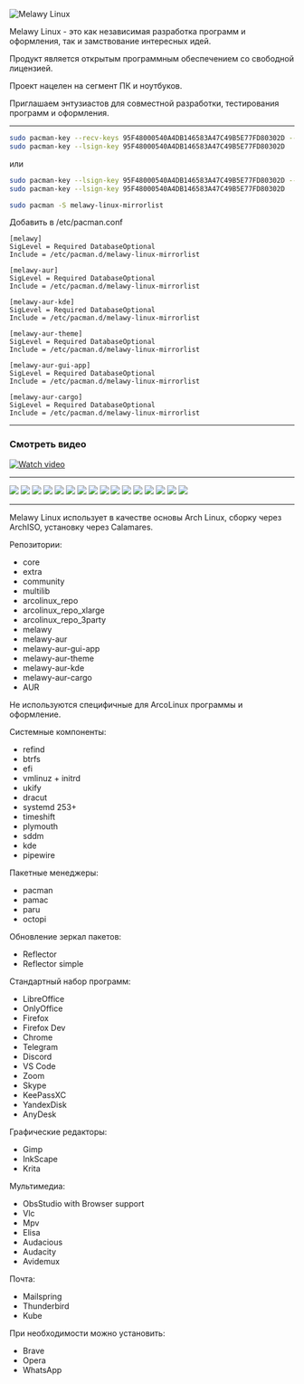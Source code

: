 ![Melawy Linux](/profile/Melawy_Linux_640x320.svg)

Melawy Linux - это как независимая разработка программ и оформления, так и замствование интересных идей. 

Продукт является открытым программным обеспечением со свободной лицензией. 

Проект нацелен на сегмент ПК и ноутбуков. 

Приглашаем энтузиастов для совместной разработки, тестирования программ и оформления.

---

```bash
sudo pacman-key --recv-keys 95F48000540A4DB146583A47C49B5E77FD80302D --keyserver hkps://keys.openpgp.org
sudo pacman-key --lsign-key 95F48000540A4DB146583A47C49B5E77FD80302D
```

или

```bash
sudo pacman-key --lsign-key 95F48000540A4DB146583A47C49B5E77FD80302D --keyserver http://keyserver2.pgp.com
sudo pacman-key --lsign-key 95F48000540A4DB146583A47C49B5E77FD80302D
```

```bash
sudo pacman -S melawy-linux-mirrorlist
```

Добавить в /etc/pacman.conf

```
[melawy]
SigLevel = Required DatabaseOptional
Include = /etc/pacman.d/melawy-linux-mirrorlist

[melawy-aur]
SigLevel = Required DatabaseOptional
Include = /etc/pacman.d/melawy-linux-mirrorlist

[melawy-aur-kde]
SigLevel = Required DatabaseOptional
Include = /etc/pacman.d/melawy-linux-mirrorlist

[melawy-aur-theme]
SigLevel = Required DatabaseOptional
Include = /etc/pacman.d/melawy-linux-mirrorlist

[melawy-aur-gui-app]
SigLevel = Required DatabaseOptional
Include = /etc/pacman.d/melawy-linux-mirrorlist

[melawy-aur-cargo]
SigLevel = Required DatabaseOptional
Include = /etc/pacman.d/melawy-linux-mirrorlist
```

---
### Смотреть видео

[![Watch video](https://i3.ytimg.com/vi/gV-4n7IcDdc/maxresdefault.jpg)](https://www.youtube.com/watch?v=gV-4n7IcDdc)

---

![](/profile/01.jpg)
![](/profile/02.jpg)
![](/profile/03.jpg)
![](/profile/04.jpg)
![](/profile/05.jpg)
![](/profile/06.jpg)
![](/profile/07.jpg)
![](/profile/08.jpg)
![](/profile/09.jpg)
![](/profile/10.jpg)
![](/profile/11.jpg)
![](/profile/12.jpg)
![](/profile/13.jpg)
![](/profile/14.jpg)
![](/profile/15.jpg)
![](/profile/16.jpg)

---

Melawy Linux использует в качестве основы Arch Linux, сборку через ArchISO, установку через Calamares. 

Репозитории: 
- core
- extra
- community
- multilib
- arcolinux_repo
- arcolinux_repo_xlarge
- arcolinux_repo_3party
- melawy
- melawy-aur
- melawy-aur-gui-app
- melawy-aur-theme
- melawy-aur-kde
- melawy-aur-cargo
- AUR

Не используются специфичные для ArcoLinux программы и оформление.

Системные компоненты: 
- refind
- btrfs
- efi
- vmlinuz + initrd
- ukify
- dracut
- systemd 253+
- timeshift
- plymouth
- sddm
- kde
- pipewire

Пакетные менеджеры: 
- pacman
- pamac
- paru
- octopi

Обновление зеркал пакетов: 
- Reflector
- Reflector simple

Стандартный набор программ: 
- LibreOffice
- OnlyOffice
- Firefox
- Firefox Dev
- Chrome
- Telegram
- Discord
- VS Code
- Zoom
- Skype
- KeePassXC
- YandexDisk
- AnyDesk

Графические редакторы: 
- Gimp
- InkScape
- Krita

Мультимедиа: 
- ObsStudio with Browser support
- Vlc
- Mpv
- Elisa
- Audacious
- Audacity
- Avidemux

Почта: 
- Mailspring
- Thunderbird
- Kube

При необходимости можно установить:
- Brave
- Opera
- WhatsApp
